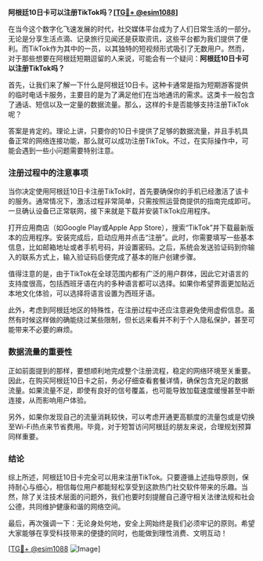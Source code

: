 **阿根廷10日卡可以注册TikTok吗？[[TG💪+ @esim1088](https://t.me/s/esim1088)]**

在当今这个数字化飞速发展的时代，社交媒体平台成为了人们日常生活的一部分。无论是分享生活点滴、记录旅行见闻还是获取资讯，这些平台都为我们提供了便利。而TikTok作为其中的一员，以其独特的短视频形式吸引了无数用户。然而，对于那些想要在阿根廷短期逗留的人来说，可能会有一个疑问：**阿根廷10日卡可以注册TikTok吗？**

首先，让我们来了解一下什么是阿根廷10日卡。这种卡通常是指为短期游客提供的临时电话卡服务，主要目的是为了满足他们在当地通讯的需求。这类卡一般包含了通话、短信以及一定量的数据流量。那么，这样的卡是否能够支持注册TikTok呢？

答案是肯定的。理论上讲，只要你的10日卡提供了足够的数据流量，并且手机具备正常的网络连接功能，那么就可以成功注册TikTok。不过，在实际操作中，可能会遇到一些小问题需要特别注意。

### 注册过程中的注意事项

当你决定使用阿根廷10日卡注册TikTok时，首先要确保你的手机已经激活了该卡的服务。通常情况下，激活过程非常简单，只需按照运营商提供的指南完成即可。一旦确认设备已正常联网，接下来就是下载并安装TikTok应用程序。

打开应用商店（如Google Play或Apple App Store），搜索“TikTok”并下载最新版本的应用程序。安装完成后，启动应用并点击“注册”。此时，你需要填写一些基本信息，比如邮箱地址或者手机号码，并设置密码。之后，系统会发送验证码到你输入的联系方式上，输入验证码后便完成了基本的账户创建步骤。

值得注意的是，由于TikTok在全球范围内都有广泛的用户群体，因此它对语言的支持度很高，包括西班牙语在内的多种语言都可以选择。如果你希望界面更加贴近本地文化体验，可以选择将语言设置为西班牙语。

此外，考虑到阿根廷地区的特殊性，在注册过程中还应注意避免使用虚假信息。虽然有时候这样做的确能绕过某些限制，但长远来看并不利于个人隐私保护，甚至可能带来不必要的麻烦。

### 数据流量的重要性

正如前面提到的那样，要想顺利地完成整个注册流程，稳定的网络环境至关重要。因此，在购买阿根廷10日卡之前，务必仔细查看套餐详情，确保包含充足的数据流量。如果流量不足，即使有良好的信号覆盖，也可能导致加载速度缓慢甚至中断连接，从而影响用户体验。

另外，如果你发现自己的流量消耗较快，可以考虑开通更高额度的流量包或是切换至Wi-Fi热点来节省费用。毕竟，对于短暂访问阿根廷的朋友来说，合理规划预算同样重要。

### 结论

综上所述，阿根廷10日卡完全可以用来注册TikTok。只要遵循上述指导原则，保持耐心与细心，相信每位用户都能轻松享受到这款热门社交软件带来的乐趣。当然，除了关注技术层面的问题外，我们也要时刻提醒自己遵守相关法律法规和社会公德，共同维护健康和谐的网络空间。

最后，再次强调一下：无论身处何地，安全上网始终是我们必须牢记的原则。希望大家能够在享受科技带来的便捷的同时，也能做到理性消费、文明互动！

[[TG💪+ @esim1088](https://t.me/s/esim1088) ![Image](https://i.postimg.cc/4NQfJmqS/Snipaste-2025-05-13-00-14-12.png)]